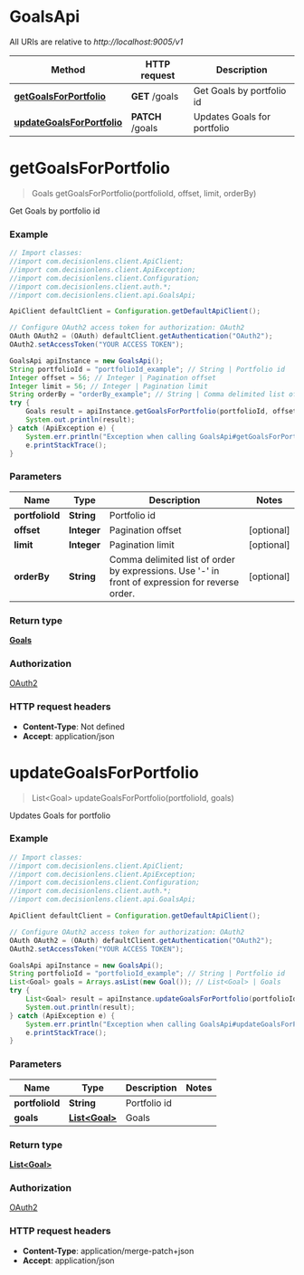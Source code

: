 # GoalsApi

All URIs are relative to *http://localhost:9005/v1*

Method | HTTP request | Description
------------- | ------------- | -------------
[**getGoalsForPortfolio**](GoalsApi.md#getGoalsForPortfolio) | **GET** /goals | Get Goals by portfolio id
[**updateGoalsForPortfolio**](GoalsApi.md#updateGoalsForPortfolio) | **PATCH** /goals | Updates Goals for portfolio


<a name="getGoalsForPortfolio"></a>
# **getGoalsForPortfolio**
> Goals getGoalsForPortfolio(portfolioId, offset, limit, orderBy)

Get Goals by portfolio id

### Example
```java
// Import classes:
//import com.decisionlens.client.ApiClient;
//import com.decisionlens.client.ApiException;
//import com.decisionlens.client.Configuration;
//import com.decisionlens.client.auth.*;
//import com.decisionlens.client.api.GoalsApi;

ApiClient defaultClient = Configuration.getDefaultApiClient();

// Configure OAuth2 access token for authorization: OAuth2
OAuth OAuth2 = (OAuth) defaultClient.getAuthentication("OAuth2");
OAuth2.setAccessToken("YOUR ACCESS TOKEN");

GoalsApi apiInstance = new GoalsApi();
String portfolioId = "portfolioId_example"; // String | Portfolio id
Integer offset = 56; // Integer | Pagination offset
Integer limit = 56; // Integer | Pagination limit
String orderBy = "orderBy_example"; // String | Comma delimited list of order by expressions. Use '-' in front of expression for reverse order.
try {
    Goals result = apiInstance.getGoalsForPortfolio(portfolioId, offset, limit, orderBy);
    System.out.println(result);
} catch (ApiException e) {
    System.err.println("Exception when calling GoalsApi#getGoalsForPortfolio");
    e.printStackTrace();
}
```

### Parameters

Name | Type | Description  | Notes
------------- | ------------- | ------------- | -------------
 **portfolioId** | **String**| Portfolio id |
 **offset** | **Integer**| Pagination offset | [optional]
 **limit** | **Integer**| Pagination limit | [optional]
 **orderBy** | **String**| Comma delimited list of order by expressions. Use &#39;-&#39; in front of expression for reverse order. | [optional]

### Return type

[**Goals**](Goals.md)

### Authorization

[OAuth2](../README.md#OAuth2)

### HTTP request headers

 - **Content-Type**: Not defined
 - **Accept**: application/json

<a name="updateGoalsForPortfolio"></a>
# **updateGoalsForPortfolio**
> List&lt;Goal&gt; updateGoalsForPortfolio(portfolioId, goals)

Updates Goals for portfolio

### Example
```java
// Import classes:
//import com.decisionlens.client.ApiClient;
//import com.decisionlens.client.ApiException;
//import com.decisionlens.client.Configuration;
//import com.decisionlens.client.auth.*;
//import com.decisionlens.client.api.GoalsApi;

ApiClient defaultClient = Configuration.getDefaultApiClient();

// Configure OAuth2 access token for authorization: OAuth2
OAuth OAuth2 = (OAuth) defaultClient.getAuthentication("OAuth2");
OAuth2.setAccessToken("YOUR ACCESS TOKEN");

GoalsApi apiInstance = new GoalsApi();
String portfolioId = "portfolioId_example"; // String | Portfolio id
List<Goal> goals = Arrays.asList(new Goal()); // List<Goal> | Goals
try {
    List<Goal> result = apiInstance.updateGoalsForPortfolio(portfolioId, goals);
    System.out.println(result);
} catch (ApiException e) {
    System.err.println("Exception when calling GoalsApi#updateGoalsForPortfolio");
    e.printStackTrace();
}
```

### Parameters

Name | Type | Description  | Notes
------------- | ------------- | ------------- | -------------
 **portfolioId** | **String**| Portfolio id |
 **goals** | [**List&lt;Goal&gt;**](Goal.md)| Goals |

### Return type

[**List&lt;Goal&gt;**](Goal.md)

### Authorization

[OAuth2](../README.md#OAuth2)

### HTTP request headers

 - **Content-Type**: application/merge-patch+json
 - **Accept**: application/json

